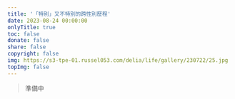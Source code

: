 ```yaml
---
title: '「特別」又不特別的跨性別歷程'
date: 2023-08-24 00:00:00
onlyTitle: true
toc: false
donate: false
share: false
copyright: false
img: https://s3-tpe-01.russel053.com/delia/life/gallery/230722/25.jpg
topImg: false
---
```

> 準備中

<!-- ## 

大家好我是小鈞，目前是個完全女裝生活的爆肝工程師，假日會接一些旅拍、外拍，夢想成為專業大尺跨性別模特。

8年前我就很常在場外發腿照、女裝文章，這裡是我女裝的母校，如果沒有看到場外的女裝前輩們，我可能還是一個討厭自己的厭世醜男，4年前因為一些感情事加上女裝高手太多，自己打扮文章又被噓到爆，所以退出了這個圈子，所以決定先努力改變自己，不管是工作、外貌、穿搭、女子力...等等。我一直想要變得很完美再回來發文，結果一蹲就是4年XD 

最近有些小成就，想再回來發文分享變化，也希望藉由我的故事可以幫助到「因為性別焦慮困擾，卻又懷疑自己的狀態，不敢往前的人」，也能讓大眾認識真實生活中的跨性別，場外已經是我陌生的環境，但卻有那麼一點熟悉感，為了這篇文章我準備滿久的><

因為歷程故事實在太長，覺得塞爆一樓似乎不太好，會慢慢更新用蓋大樓的方式講自己的故事，讓純粹想看照片的人不用看太多文字，畢竟打那麼多誰看得完.jpg

![](https://hackmd.io/_uploads/S1WKP0v23.jpg)

![](https://hackmd.io/_uploads/ryWcDAD23.jpg)


## 小時候

從小我並不像大眾認知的跨性別，並沒有從小就覺得自己就是女生，比較有印象是國小在網路上看到一個超正偽娘之後，直接被打開開關，然後半夜都會偷穿老媽的衣服，有一次被老爸發現床上有我媽的睡衣，被狠狠痛打一遍，隔天午餐在餐桌上被質問到底為甚麼要這樣做，「是跟同學打賭輸了嗎?」、「覺得這樣很好玩嗎?」...每一句質問都深深的刻在我腦子裡，當下我覺得自己行為很噁心很羞恥，所以一句話都沒回，再加上我以前穿女裝...會有反應甚至...做一些色色的事情，罪惡感又更重，於是我選擇遺忘這件事。

## 國中、高中直男時期

![](https://hackmd.io/_uploads/rk5_p0vn3.jpg)

如圖..就是個妥妥的直男，因為自己喜歡女生所以這段時間完全沒有懷疑自己的性別認同，剛好這時候也迷上排球，覺得有女生看我打球很爽，我甚至還會雨天脫掉上衣在球場蛙跳，馬的超man==，反正覺得自己男生就是要帥帥的，現在回想起來當時似乎有時候會有一點忌妒女生，但我當時不曉得那是什麼感覺，反正就無法想像自己不男不女的樣子，不可能辦到的事情自然就不會多想吧，這麼男樣的自己怎麼可能懷疑自己的性別呢?

## 不小心就..又開始女裝

![](https://hackmd.io/_uploads/SJ779yu22.png)

![](https://hackmd.io/_uploads/HkRiGJ_3h.jpg)

附圖已經是比較熟練的女裝打扮了，大學開始接觸到二次元文化，當時偽娘風氣剛盛行，也接觸到了場外的女裝大佬們，便開始了女裝之路，一開始也是發發腿照，用口罩跟貓貓特效讓自己比較能看一點XD，當時覺得單純這樣這樣不配叫偽娘，於是開始嘗試女裝出門，我對自己的目標就是能隱身在人群中，像個普通的女孩子，真正的「偽裝成娘」。

變化肯定沒有這麼容易，我是一個性別觀極度傳統的人，我不能接受自我連男裝去寶雅，一隻腳都不敢踏進化妝品區，半夜女裝出去走走都會怕到不能走路，接著慢慢練習進超商買東西，直到白天能出去玩音樂遊戲，開始能女裝跟朋友出去玩，我對自己標準滿嚴苛的，假髮一定要洗要護要像真髮一樣，服裝幾乎都是日常妹子樣式，當時的目標一直都是想像個女生能走在路上不被發現，是個想要完全融入生活的偽娘。

## 想不開簽了志願役

![](https://hackmd.io/_uploads/HkVZfy_33.jpg)

大學因為幾乎都在女裝跟玩音遊，畢業不知道要幹麻，當下只覺得反正我也沒很愛自己的樣子，這一生就平平淡淡的過完就好，假日能女裝和朋友出門打機台就很滿足了，所以想不開簽下去，結果還是超硬的傳統多波道作業兵..機掰==


在軍中遇到滿多好長官，一開始被問line的頭貼(女裝照)是誰，我說是我妹，然後一堆人問能不能認識xd 之後說出來是我，他們也不排斥我假日女裝的樣子，偶爾也會女裝跟兄弟們(?)出去玩


## 認識跨性別女友

## 性別不安大爆發、不適服退伍

![](https://hackmd.io/_uploads/BJqKzy_h2.jpg)

## 退伍北漂轉職+HRT -->
